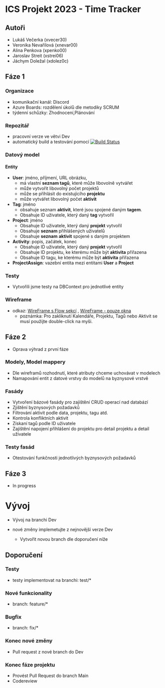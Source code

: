 # ICS Projekt 2023 - Time Tracker
## **Autoři**
- Lukáš Večerka (xvecer30)
- Veronika Nevařilová (xnevar00)
- Alina Penkova (xpenko00)
- Jaroslav Streit (xstrei06)
- Jáchym Doležal (xdolez0c)


## **Fáze 1**

### Organizace

- komunikační kanál: Discord
- Azure Boards: rozdělení úkolů dle metodiky SCRUM
- týdenní schůzky: Zhodnocení,Plánování
### Repozitář

- pracovní verze ve větvi Dev
- automatický build a testování pomocí [![Build Status](https://dev.azure.com/ics-2023-xvecer30/project/_apis/build/status/project-.NET%20Desktop-CI?branchName=dev)](https://dev.azure.com/ics-2023-xvecer30/project/_build/latest?definitionId=1&branchName=dev)

### Datový model

#### Entity
- **User**: jméno, příjmení, URL obrázku,
    - má vlastní **seznam tagů**, které může libovolně vytvářet
    - může vytvořit libovolný počet projektů
    - může se příhlásit do existujícího **projektu**
    - může vytvářet libovolný počet **aktivit**
- **Tag**: jméno
    - obsahuje seznam **aktivit**, které jsou spojené daným **tagem**.
    - Obsahuje ID uživatele, který daný **tag** vytvořil
- **Project**: jméno
    - Obsahuje ID uživatele, který daný **projekt** vytvořil
    - Obsahuje **seznam** přihlášených uživatelů
    - Obsahuje **seznam** **aktivit** spojené s daným projektem
- **Activity**: popis, začátek, konec
    - Obsahuje ID uživatele, který daný **projekt** vytvořil
    - Obsahuje ID projektu, ke kterému může být **aktivita** přiřazena
    - Obsahuje ID tagu, ke kterému může být **aktivita** přiřazena
- **ProjectAssign**: vazební entita mezi entitami **User** a **Project**

### Testy

- Vytvořili jsme testy na DBContext pro jednotlivé entity

### Wireframe

- odkaz: [WireFrame s Flow sekcí](https://www.figma.com/file/rNclgcEzhsTbxAy5JjYLmt/prototype_2?node-id=0%3A1&t=8RDA6lxnLNI0J51D-0) , [WireFrame - pouze okna](https://www.figma.com/file/CR9VOebRYVmv749cf4yPlV/prototype-1?node-id=0%3A1&t=VXJItfW64tPG6yvp-0)
    - poznámka: Pro zakliknutí Kalendáře, Projektu, Tagů nebo Aktivit se musí použijte double-click na myši.

###

## **Fáze 2**

- Oprava výhrad z první fáze

### Modely, Model mappery

- Dle wireframů rozhodnutí, které atributy chceme uchovávat v modelech
- Namapování entit z datové vrstvy do modelů na byznysové vrstvě

### Fasády

- Vytvoření bázové fasády pro zajištění CRUD operací nad databází
- Zjištění byznysových požadavků
- Filtrování aktivit podle data, projektu, tagu atd.
- Kontrola konfliktních aktivit
- Získaní tagů podle ID uživatele
- Zajištění napojení přihlášení do projektu pro detail projektu a detail uživatele

### Testy fasád

- Otestování funkčnosti jednotlivých byznysových požadavků


## **Fáze 3**

- In progress

# Vývoj

- Vývoj na branchi Dev

- nové změny implemetujte z nejnovější verze Dev
    - Vytvořit novou branch dle doporučení níže

## Doporučení

### **Testy**

- testy implementovat na branchi: test/*

### **Nové funkcionality**

- branch: feature/*

### **Bugfix**

- branch: fix/*

### **Konec nové změny**

- Pull request z nové branch do Dev

### **Konec fáze projektu**

- Provést Pull Request do branch Main
- Codereview
